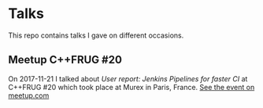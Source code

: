 # Talks

This repo contains talks I gave on different occasions.

## Meetup C++FRUG #20

On 2017-11-21 I talked about _User report: Jenkins Pipelines for faster CI_ at C++FRUG #20
which took place at Murex in Paris, France.
[See the event on meetup.com](https://www.meetup.com/User-Group-Cpp-Francophone/events/244779488/)

